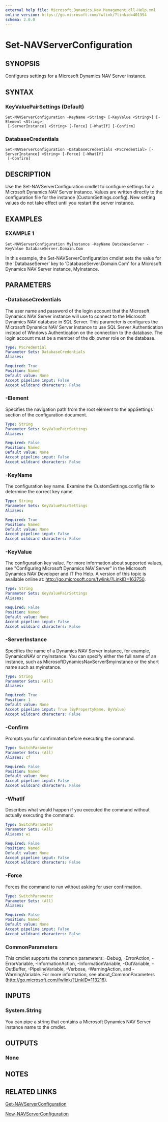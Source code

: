 ```yaml
---
external help file: Microsoft.Dynamics.Nav.Management.dll-Help.xml
online version: https://go.microsoft.com/fwlink/?linkid=401394
schema: 2.0.0
---
```


# Set-NAVServerConfiguration

## SYNOPSIS
Configures settings for a Microsoft Dynamics NAV Server instance.

## SYNTAX

### KeyValuePairSettings (Default)
```
Set-NAVServerConfiguration -KeyName <String> [-KeyValue <String>] [-Element <String>]
 [-ServerInstance] <String> [-Force] [-WhatIf] [-Confirm]
```

### DatabaseCredentials
```
Set-NAVServerConfiguration -DatabaseCredentials <PSCredential> [-ServerInstance] <String> [-Force] [-WhatIf]
 [-Confirm]
```

## DESCRIPTION
Use the Set-NAVServerConfiguration cmdlet to configure settings for a Microsoft Dynamics NAV Server instance. Values are written directly to the configuration file for the instance (CustomSettings.config). New setting values do not take effect until you restart the server instance.

## EXAMPLES

### EXAMPLE 1
```
Set-NAVServerConfiguration MyInstance -KeyName DatabaseServer -KeyValue DatabaseServer.Domain.Com
```

In this example, the Set-NAVServerConfiguration cmdlet sets the value for the 'DatabaseServer' key to 'DatabaseServer.Domain.Com' for a Microsoft Dynamics NAV Server instance, MyInstance.

## PARAMETERS

### -DatabaseCredentials
The user name and password of the login account that the Microsoft Dynamics NAV Server instance will use to connect to the Microsoft Dynamics NAV database in SQL Server.
This parameter is configures the Microsoft Dynamics NAV Server instance to use SQL Server Authentication instead of Windows Authentication on the connection to the database.
The login account must be a member of the db_owner role on the database.

```yaml
Type: PSCredential
Parameter Sets: DatabaseCredentials
Aliases:

Required: True
Position: Named
Default value: None
Accept pipeline input: False
Accept wildcard characters: False
```

### -Element
Specifies the navigation path from the root element to the appSettings section of the configuration document.

```yaml
Type: String
Parameter Sets: KeyValuePairSettings
Aliases:

Required: False
Position: Named
Default value: None
Accept pipeline input: False
Accept wildcard characters: False
```

### -KeyName
The configuration key name.
Examine the CustomSettings.config file to determine the correct key name.

```yaml
Type: String
Parameter Sets: KeyValuePairSettings
Aliases:

Required: True
Position: Named
Default value: None
Accept pipeline input: False
Accept wildcard characters: False
```

### -KeyValue
The configuration key value.
For more information about supported values, see "Configuring Microsoft Dynamics NAV Server" in the Microsoft Dynamics NAV Developer and IT Pro Help. A version of this topic is available online at: http://go.microsoft.com/fwlink/?LinkID=163750.

```yaml
Type: String
Parameter Sets: KeyValuePairSettings
Aliases:

Required: False
Position: Named
Default value: None
Accept pipeline input: False
Accept wildcard characters: False
```

### -ServerInstance
Specifies the name of a Dynamics NAV Server instance, for example, DynamicsNAV or myinstance.
You can specify either the full name of an instance, such as MicrosoftDynamicsNavServer$myinstance or the short name such as myinstance.

```yaml
Type: String
Parameter Sets: (All)
Aliases:

Required: True
Position: 1
Default value: None
Accept pipeline input: True (ByPropertyName, ByValue)
Accept wildcard characters: False
```

### -Confirm
Prompts you for confirmation before executing the command.

```yaml
Type: SwitchParameter
Parameter Sets: (All)
Aliases: cf

Required: False
Position: Named
Default value: None
Accept pipeline input: False
Accept wildcard characters: False
```

### -WhatIf
Describes what would happen if you executed the command without actually executing the command.

```yaml
Type: SwitchParameter
Parameter Sets: (All)
Aliases: wi

Required: False
Position: Named
Default value: None
Accept pipeline input: False
Accept wildcard characters: False
```

### -Force
Forces the command to run without asking for user confirmation.

```yaml
Type: SwitchParameter
Parameter Sets: (All)
Aliases:

Required: False
Position: Named
Default value: None
Accept pipeline input: False
Accept wildcard characters: False
```

### CommonParameters
This cmdlet supports the common parameters: -Debug, -ErrorAction, -ErrorVariable, -InformationAction, -InformationVariable, -OutVariable, -OutBuffer, -PipelineVariable, -Verbose, -WarningAction, and -WarningVariable. For more information, see about_CommonParameters (http://go.microsoft.com/fwlink/?LinkID=113216).

## INPUTS

### System.String
You can pipe a string that contains a Microsoft Dynamics NAV Server instance name to the cmdlet.

## OUTPUTS

### None

## NOTES
## RELATED LINKS

[Get-NAVServerConfiguration](Get-NAVServerConfiguration.md)

[New-NAVServerConfiguration](Set-NAVServerConfiguration.md)
